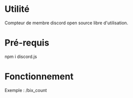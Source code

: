 # Utilité
Compteur de membre discord open source libre d'utilisation.

# Pré-requis
npm i discord.js

# Fonctionnement
Exemple : /bix_count
